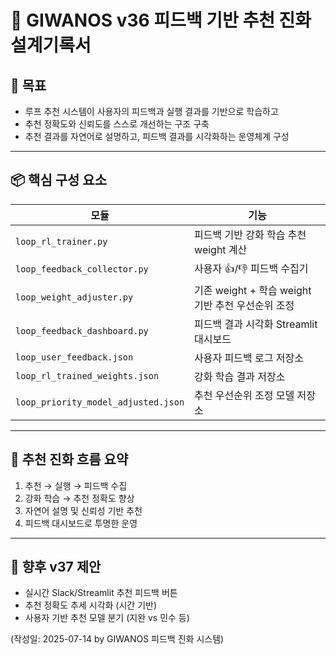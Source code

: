 # 🔁 GIWANOS v36 피드백 기반 추천 진화 설계기록서

## 🎯 목표
- 루프 추천 시스템이 사용자의 피드백과 실행 결과를 기반으로 학습하고
- 추천 정확도와 신뢰도를 스스로 개선하는 구조 구축
- 추천 결과를 자연어로 설명하고, 피드백 결과를 시각화하는 운영체계 구성

---

## 📦 핵심 구성 요소

| 모듈 | 기능 |
|------|------|
| `loop_rl_trainer.py` | 피드백 기반 강화 학습 추천 weight 계산 |
| `loop_feedback_collector.py` | 사용자 👍/👎 피드백 수집기 |
| `loop_weight_adjuster.py` | 기존 weight + 학습 weight 기반 추천 우선순위 조정 |
| `loop_feedback_dashboard.py` | 피드백 결과 시각화 Streamlit 대시보드 |
| `loop_user_feedback.json` | 사용자 피드백 로그 저장소 |
| `loop_rl_trained_weights.json` | 강화 학습 결과 저장소 |
| `loop_priority_model_adjusted.json` | 추천 우선순위 조정 모델 저장소 |

---

## 🧠 추천 진화 흐름 요약

1. 추천 → 실행 → 피드백 수집
2. 강화 학습 → 추천 정확도 향상
3. 자연어 설명 및 신뢰성 기반 추천
4. 피드백 대시보드로 투명한 운영

---

## 🔮 향후 v37 제안

- 실시간 Slack/Streamlit 추천 피드백 버튼  
- 추천 정확도 추세 시각화 (시간 기반)
- 사용자 기반 추천 모델 분기 (지완 vs 민수 등)

(작성일: 2025-07-14 by GIWANOS 피드백 진화 시스템)